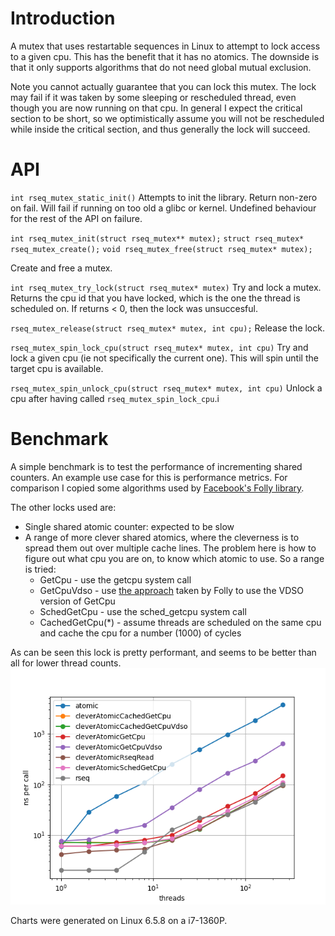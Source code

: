# Introduction

A mutex that uses restartable sequences in Linux to attempt to lock access to a given cpu.
This has the benefit that it has no atomics. The downside is that it only supports algorithms that do not need global 
mutual exclusion.

Note you cannot actually guarantee that you can lock this mutex. 
The lock may fail if it was taken by some sleeping or rescheduled thread, even though you are now running on that cpu.
In general I expect the critical section to be short, so we optimistically assume you will not be rescheduled while inside the critical section, 
and thus generally the lock will succeed. 

# API

`int rseq_mutex_static_init()`
Attempts to init the library. Return non-zero on fail. Will fail if running on too old a glibc or kernel. 
Undefined behaviour for the rest of the API on failure.

`int rseq_mutex_init(struct rseq_mutex** mutex);`
`struct rseq_mutex* rseq_mutex_create();`
`void rseq_mutex_free(struct rseq_mutex* mutex);`

Create and free a mutex.

`int rseq_mutex_try_lock(struct rseq_mutex* mutex)` 
Try and lock a mutex. Returns the cpu id that you have locked, which is the one the thread is scheduled on.
If returns < 0, then the lock was unsuccesful.

`rseq_mutex_release(struct rseq_mutex* mutex, int cpu);`
Release the lock.

`rseq_mutex_spin_lock_cpu(struct rseq_mutex* mutex, int cpu)`
Try and lock a given cpu (ie not specifically the current one).
This will spin until the target cpu is available.

`rseq_mutex_spin_unlock_cpu(struct rseq_mutex* mutex, int cpu)`
Unlock a cpu after having called `rseq_mutex_spin_lock_cpu`.i

# Benchmark

A simple benchmark is to test the performance of incrementing shared counters. An example use case for this 
is performance metrics.
For comparison I copied some algorithms used by 
[Facebook's Folly library](https://github.com/facebook/folly/blob/main/folly/concurrency/CacheLocality.h).

The other locks used are:
 * Single shared atomic counter: expected to be slow
 * A range of more clever shared atomics, where the cleverness is to spread them out over multiple cache lines.
   The problem here is how to figure out what cpu you are on, to know which atomic to use. So a range is tried:
   * GetCpu - use the getcpu system call
   * GetCpuVdso - use [the approach](https://github.com/facebook/folly/blob/9e54a45ed40abd094528da68e3c36b6c0d4574ec/folly/concurrency/CacheLocality.cpp#L347) taken by Folly to use the VDSO version of GetCpu
   * SchedGetCpu - use the sched_getcpu system call
   * CachedGetCpu(*) - assume threads are scheduled on the same cpu and cache the cpu for a number (1000) of cycles 

As can be seen this lock is pretty performant, and seems to be better than all for lower thread counts.
![](charts/chart.png "Results")

Charts were generated on Linux 6.5.8 on a i7-1360P.
